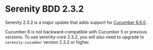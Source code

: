 # Serenity BDD 2.3.2
Serenity 2.3.2 is a major update that adds support for [Cucumber 6.6.0](https://github.com/cucumber/cucumber-jvm/blob/main/CHANGELOG.md/) .

Cucumber 6 is not backward-compatible with Cucumber 5 or previous versions. To use serenity-core 2.3.2, you will also need to upgrade to `serenity-cucumber` version 2.3.2 or higher.
